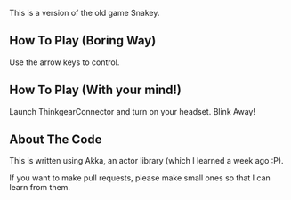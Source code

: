 This is a version of the old game Snakey.

How To Play (Boring Way)
------------------------
Use the arrow keys to control.

How To Play (With your mind!)
-----------------------------
Launch ThinkgearConnector and turn on your headset.
Blink Away!

About The Code
--------------
This is written using Akka, an actor library (which I learned a week ago :P).

If you want to make pull requests, please make small ones so that I can learn from them.